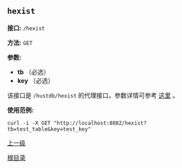 `hexist`
----------

**接口:** `/hexist`

**方法:** `GET`

**参数:** 

*  **tb** （必选）  
*  **key** （必选）  

该接口是 `/hustdb/hexist` 的代理接口，参数详情可参考 [这里](../hustdb/hustdb/hexist.md) 。

**使用范例:**

    curl -i -X GET "http://localhost:8082/hexist?tb=test_table&key=test_key"

[上一级](../ha.md)

[根目录](../../index.md)